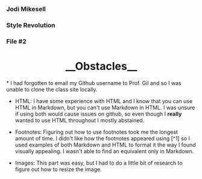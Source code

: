 ### Jodi Mikesell
### Style Revolution
### File #2

<center> <h1>__Obstacles__ </h1> </center>
* I had forgotten to email my Github username to Prof. Gil and so I was unable to clone the class site locally. 

* HTML: I have some experience with HTML and I know that you can use HTML in Markdown, but you can't use Markdown in HTML. I was unsure if using both would cause issues on github, so even though I **really** wanted to use HTML throughout I mostly abstained.

* Footnotes: Figuring out how to use footnotes took me the longest amount of time. I didn't like how the footnotes appeared using [^1] so I used examples of both Markdown and HTML to format it the way I found visually appealing. I wasn't able to find an equivalent only in Markdown.

* Images: This part was easy, but I had to do a little bit of research to figure out how to resize the image.